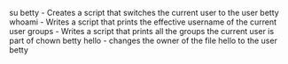 su betty - Creates a script that switches the current user to the user betty
whoami - Writes a script that prints the effective username of the current user
groups - Writes a script that prints all the groups the current user is part of
chown betty hello - changes the owner of the file hello to the user betty
